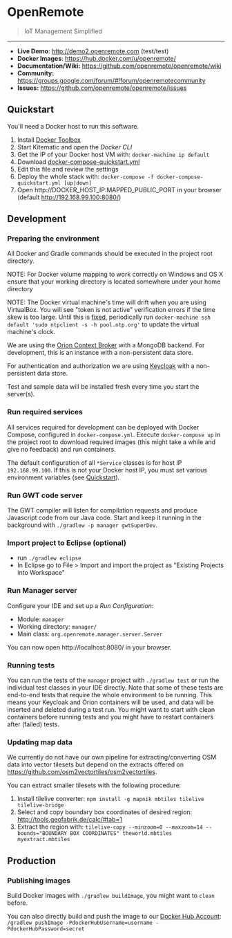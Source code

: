 # OpenRemote 
> IoT Management Simplified

---

* **Live Demo**: http://demo2.openremote.com (test/test)
* **Docker Images**: https://hub.docker.com/u/openremote/
* **Documentation/Wiki:** https://github.com/openremote/openremote/wiki
* **Community:** https://groups.google.com/forum/#!forum/openremotecommunity
* **Issues:** https://github.com/openremote/openremote/issues

## Quickstart

You'll need a Docker host to run this software.

1. Install [Docker Toolbox](https://www.docker.com/products/overview#/docker_toolbox)
1. Start Kitematic and open the *Docker CLI*
1. Get the IP of your Docker host VM with: `docker-machine ip default`
1. Download [docker-compose-quickstart.yml](https://raw.githubusercontent.com/openremote/openremote/master/docker-compose-quickstart.yml)
1. Edit this file and review the settings
1. Deploy the whole stack with: `docker-compose -f docker-compose-quickstart.yml [up|down]`
1. Open http://DOCKER_HOST_IP:MAPPED_PUBLIC_PORT in your browser (default http://192.168.99.100:8080/)

## Development

### Preparing the environment

All Docker and Gradle commands should be executed in the project root directory.

NOTE: For Docker volume mapping to work correctly on Windows and OS X ensure that your working directory is located somewhere under your home directory

NOTE: The Docker virtual machine's time will drift when you are using VirtualBox. You will see "token is not active" verification errors if the time skew is too large. Until this is [fixed](https://github.com/boot2docker/boot2docker/issues/69), periodically run `docker-machine ssh default 'sudo ntpclient -s -h pool.ntp.org'` to update the virtual machine's clock.

We are using the [Orion Context Broker](https://fiware-orion.readthedocs.org/en/develop/) with a MongoDB backend. For development, this is an instance with a non-persistent data store.

For authentication and authorization we are using [Keycloak](http://keycloak.jboss.org/) with a non-persistent data store.

Test and sample data will be installed fresh every time you start the server(s).

### Run required services

All services required for development can be deployed with Docker Compose, configured in `docker-compose.yml`. Execute `docker-compose up` in the project root to download required images (this might take a while and give no feedback) and run containers.

The default configuration of all `*Service` classes is for host IP `192.168.99.100`. If this is not your Docker host IP, you must set various environment variables (see [Quickstart](https://raw.githubusercontent.com/openremote/openremote/master/docker-compose-quickstart.yml)).

### Run GWT code server

The GWT compiler will listen for compilation requests and produce Javascript code from our Java code. Start and keep it running in the background with `./gradlew -p manager gwtSuperDev`.

### Import project to Eclipse (optional)

- run `./gradlew eclipse`
- In Eclipse go to File > Import and import the project as "Existing Projects into Workspace"

### Run Manager server

Configure your IDE and set up a *Run Configuration*:

- Module: `manager`
- Working directory: `manager/`
- Main class: `org.openremote.manager.server.Server`

You can now open http://localhost:8080/ in your browser.

### Running tests

You can run the tests of the `manager` project with `./gradlew test` or run the individual test classes in your IDE directly. Note that some of these tests are end-to-end tests that require the whole environment to be running. This means your Keycloak and Orion containers will be used, and data will be inserted and deleted during a test run. You might want to start with clean containers before running tests and you might have to restart containers after (failed) tests.

### Updating map data

We currently do not have our own pipeline for extracting/converting OSM data into vector tilesets but depend on the extracts offered on https://github.com/osm2vectortiles/osm2vectortiles.

You can extract smaller tilesets with the following procedure:

1. Install tilelive converter: 
    `npm install -g mapnik mbtiles tilelive tilelive-bridge`
1. Select and copy boundary box coordinates of desired region: 
    http://tools.geofabrik.de/calc/#tab=1 
1. Extract the region with: 
    `tilelive-copy --minzoom=0 --maxzoom=14 --bounds="BOUNDARY BOX COORDINATES" theworld.mbtiles myextract.mbtiles`

## Production

### Publishing images


Build Docker images with `./gradlew buildImage`, you might want to `clean` before.

You can also directly build and push the image to our [Docker Hub Account](https://hub.docker.com/u/openremote/): `/gradlew pushImage -PdockerHubUsername=username -PdockerHubPassword=secret`
